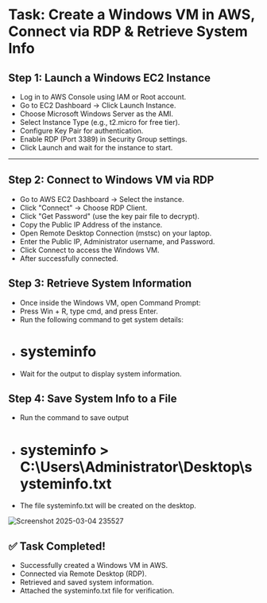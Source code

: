 
# Task: Create a Windows VM in AWS, Connect via RDP & Retrieve System Info
## Step 1: Launch a Windows EC2 Instance
   - Log in to AWS Console using IAM or Root account.
   - Go to EC2 Dashboard → Click Launch Instance.
   - Choose Microsoft Windows Server as the AMI.
   - Select Instance Type (e.g., t2.micro for free tier).
   - Configure Key Pair for authentication.
   - Enable RDP (Port 3389) in Security Group settings.
   - Click Launch and wait for the instance to start.
---------------------------------------------------------------------------------------------------------------------------------
## Step 2: Connect to Windows VM via RDP
   - Go to AWS EC2 Dashboard → Select the instance.
   - Click "Connect" → Choose RDP Client.
   - Click "Get Password" (use the key pair file to decrypt).
   - Copy the Public IP Address of the instance.
   - Open Remote Desktop Connection (mstsc) on your laptop.
   - Enter the Public IP, Administrator username, and Password.
   - Click Connect to access the Windows VM.
   - After successfully connected.
## Step 3: Retrieve System Information
   - Once inside the Windows VM, open Command Prompt:
   - Press Win + R, type cmd, and press Enter.
   - Run the following command to get system details:
   - # systeminfo
   - Wait for the output to display system information.
## Step 4: Save System Info to a File
   - Run the command to save output
   - # systeminfo > C:\Users\Administrator\Desktop\systeminfo.txt
   - The file systeminfo.txt will be created on the desktop.

![Screenshot 2025-03-04 235527](https://github.com/user-attachments/assets/83fb9f2d-475e-48bf-bbbb-4989604d9ed0)
## ✅ Task Completed!
- Successfully created a Windows VM in AWS.
- Connected via Remote Desktop (RDP).
- Retrieved and saved system information.
- Attached the systeminfo.txt file for verification.
